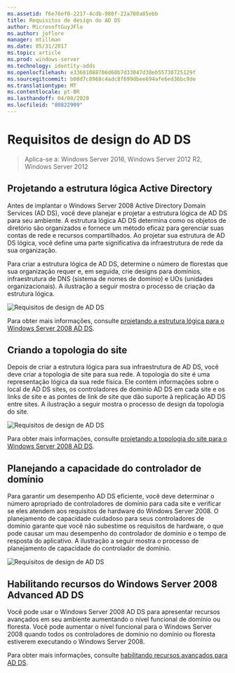 ```yaml
---
ms.assetid: f6e76ef0-2217-4cdb-980f-22a780a85ebb
title: Requisitos de design do AD DS
author: MicrosoftGuyJFlo
ms.author: joflore
manager: mtillman
ms.date: 05/31/2017
ms.topic: article
ms.prod: windows-server
ms.technology: identity-adds
ms.openlocfilehash: e33681088706d60b7d33047d38eb55730725129f
ms.sourcegitcommit: b00d7c8968c4adc8f699dbee694afe6ed36bc9de
ms.translationtype: MT
ms.contentlocale: pt-BR
ms.lasthandoff: 04/08/2020
ms.locfileid: "80822909"
---
```

# <a name="ad-ds-design-requirements"></a>Requisitos de design do AD DS

>Aplica-se a: Windows Server 2016, Windows Server 2012 R2, Windows Server 2012

  
## <a name="designing-the-active-directory-logical-structure"></a>Projetando a estrutura lógica Active Directory  
Antes de implantar o Windows Server 2008 Active Directory Domain Services (AD DS), você deve planejar e projetar a estrutura lógica de AD DS para seu ambiente. A estrutura lógica AD DS determina como os objetos de diretório são organizados e fornece um método eficaz para gerenciar suas contas de rede e recursos compartilhados. Ao projetar sua estrutura de AD DS lógica, você define uma parte significativa da infraestrutura de rede da sua organização.  
  
Para criar a estrutura lógica de AD DS, determine o número de florestas que sua organização requer e, em seguida, crie designs para domínios, infraestrutura de DNS (sistema de nomes de domínio) e UOs (unidades organizacionais). A ilustração a seguir mostra o processo de criação da estrutura lógica.  
  
![Requisitos de design de AD DS](media/AD-DS-Design-Requirements/d5cebae6-a752-4063-a98f-473799c251bd.gif)  
  
Para obter mais informações, consulte [projetando a estrutura lógica para o Windows Server 2008 AD DS](Designing-the-Logical-Structure.md).  
  
## <a name="designing-the-site-topology"></a>Criando a topologia do site  
Depois de criar a estrutura lógica para sua infraestrutura de AD DS, você deve criar a topologia de site para sua rede. A topologia do site é uma representação lógica da sua rede física. Ele contém informações sobre o local de AD DS sites, os controladores de domínio AD DS em cada site e os links de site e as pontes de link de site que dão suporte à replicação AD DS entre sites. A ilustração a seguir mostra o processo de design da topologia do site.  
  
![Requisitos de design de AD DS](media/AD-DS-Design-Requirements/d34d43c0-437f-47cb-9b64-09c0f9ce6479.gif)  
  
Para obter mais informações, consulte [projetando a topologia do site para o Windows Server 2008 AD DS](Designing-the-Site-Topology.md).  
  
## <a name="planning-domain-controller-capacity"></a>Planejando a capacidade do controlador de domínio  
Para garantir um desempenho AD DS eficiente, você deve determinar o número apropriado de controladores de domínio para cada site e verificar se eles atendem aos requisitos de hardware do Windows Server 2008. O planejamento de capacidade cuidadoso para seus controladores de domínio garante que você não subestime os requisitos de hardware, o que pode causar um mau desempenho do controlador de domínio e o tempo de resposta do aplicativo. A ilustração a seguir mostra o processo de planejamento de capacidade do controlador de domínio.  
  
![Requisitos de design de AD DS](media/AD-DS-Design-Requirements/fff6ef22-5c7b-4478-ad76-42b296dcf769.gif)  
  
## <a name="enabling-windows-server-2008-advanced-ad-ds-features"></a>Habilitando recursos do Windows Server 2008 Advanced AD DS  
Você pode usar o Windows Server 2008 AD DS para apresentar recursos avançados em seu ambiente aumentando o nível funcional de domínio ou floresta. Você pode aumentar o nível funcional para o Windows Server 2008 quando todos os controladores de domínio no domínio ou floresta estiverem executando o Windows Server 2008.  
  
Para obter mais informações, consulte [habilitando recursos avançados para AD DS](../../ad-ds/plan/Enabling-Advanced-Features-for-AD-DS.md).  
  


